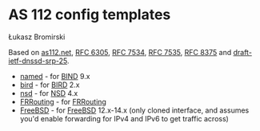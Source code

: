 # AS 112 config templates

Łukasz Bromirski

Based on [as112.net](https://as112.net/), [RFC 6305](https://www.rfc-editor.org/rfc/rfc6305), [RFC 7534](https://www.rfc-editor.org/rfc/rfc7534), [RFC 7535](https://www.rfc-editor.org/rfc/rfc7535), [RFC 8375](https://www.rfc-editor.org/rfc/rfc8375) and [draft-ietf-dnssd-srp-25](https://datatracker.ietf.org/doc/html/draft-ietf-dnssd-srp-25).

* [named](named/) - for [BIND](https://www.isc.org/bind/) 9.x
* [bird](bird/) - for [BIRD](https://bird.network.cz/) 2.x
* [nsd](nsd/) - for [NSD](https://www.nlnetlabs.nl/projects/nsd/about/) 4.x
* [FRRouting](FRRouting/) - for [FRRouting](https://frrouting.org/)
* [FreeBSD](FreeBSD/) - for [FreeBSD](https://www.freebsd.org/) 12.x-14.x (only cloned interface, and assumes you'd enable forwarding for IPv4 and IPv6 to get traffic across)

